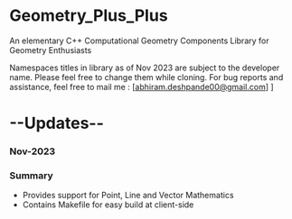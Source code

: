 # Geometry_Plus_Plus
An elementary C++ Computational Geometry Components Library for Geometry Enthusiasts

Namespaces titles in library as of Nov 2023 are subject to the developer name. Please feel free to change them while cloning.
For bug reports and assistance, feel free to mail me : [abhiram.deshpande00@gmail.com]
]
# --Updates--
### Nov-2023
### Summary
* Provides support for Point, Line and Vector Mathematics
* Contains Makefile for easy build at client-side
